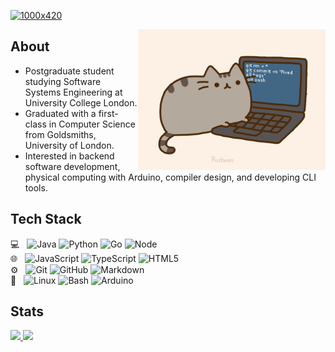 [![1000x420](https://user-images.githubusercontent.com/438920/84861219-66036b00-b025-11ea-956b-0b5e009e0d78.gif "Louis Lefevre")](https://github.com/louislefevre)

<img width="300" align="right" alt="GIF" src="pusheencode.gif" />

## About
- Postgraduate student studying Software Systems Engineering at University College London.
- Graduated with a first-class in Computer Science from Goldsmiths, University of London.
- Interested in backend software development, physical computing with Arduino, compiler design, and developing CLI tools.

## Tech Stack
💻 &nbsp;
  ![Java](https://img.shields.io/badge/-Java-333333?style=flat&logo=java&logoColor=007396)
  ![Python](https://img.shields.io/badge/-Python-333333?style=flat&logo=python)
  ![Go](https://img.shields.io/badge/-Go-333333?style=flat&logo=go)
  ![Node](https://img.shields.io/badge/-Node.js-333333?style=flat&logo=node.js)  
🌐 &nbsp;
  ![JavaScript](https://img.shields.io/badge/-JavaScript-333333?style=flat&logo=javascript)
  ![TypeScript](https://img.shields.io/badge/-TypeScript-333333?style=flat&logo=typescript)
  ![HTML5](https://img.shields.io/badge/-HTML5-333333?style=flat&logo=HTML5)  
⚙️ &nbsp;
  ![Git](https://img.shields.io/badge/-Git-333333?style=flat&logo=git)
  ![GitHub](https://img.shields.io/badge/-GitHub-333333?style=flat&logo=github)
  ![Markdown](https://img.shields.io/badge/-Markdown-333333?style=flat&logo=markdown)  
🔧 &nbsp;
  ![Linux](https://img.shields.io/badge/-Linux-333333?style=flat&logo=linux)
  ![Bash](https://img.shields.io/badge/-Bash-333333?style=flat&logo=gnu-bash)
  ![Arduino](https://img.shields.io/badge/-Arduino-333333?style=flat&logo=arduino)  

## Stats
<a href="https://github.com/louislefevre">
  <img height="180em" src="https://github-readme-stats.vercel.app/api?username=louislefevre&theme=graywhite&show_icons=true&count_private=true&include_all_commits=true&custom_title=GitHub%20Stats" />
  <img height="180em" src="https://github-readme-stats.vercel.app/api/top-langs/?username=louislefevre&theme=graywhite&layout=compact&langs_count=6&hide=html,css,scss,handlebars" />
</a>
<!--- https://github.com/anuraghazra/github-readme-stats/blob/master/themes/README.md --->
